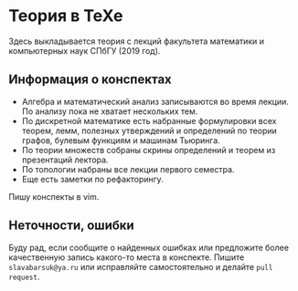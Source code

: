 # Теория в TeXe
Здесь выкладывается теория с лекций факультета математики и компьютерных наук СПбГУ (2019 год).

## Информация о конспектах
* Алгебра и математический анализ записываются во время лекции. По анализу пока не хватает нескольких тем.
* По дискретной математике есть набранные формулировки всех теорем, лемм, полезных утверждений и определений по теории графов, булевым функциям и машинам Тьюринга.
* По теории множеств собраны скрины определений и теорем из презентаций лектора.
* По топологии набраны все лекции первого семестра.
* Еще есть заметки по рефакторингу.

Пишу конспекты в vim.

## Неточности, ошибки
Буду рад, если сообщите о найденных ошибках или предложите более качественную запись какого-то места в конспекте.
Пишите `slavabarsuk@ya.ru` или исправляйте самостоятельно и делайте `pull request`.

